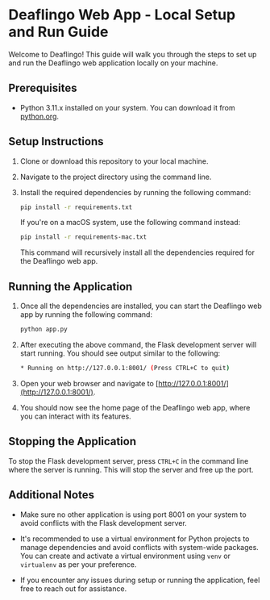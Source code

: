 # Deaflingo Web App - Local Setup and Run Guide

Welcome to Deaflingo! This guide will walk you through the steps to set up and run the Deaflingo web application locally on your machine.

## Prerequisites

- Python 3.11.x installed on your system. You can download it from [python.org](https://www.python.org/downloads/).

## Setup Instructions

1. Clone or download this repository to your local machine.

2. Navigate to the project directory using the command line.

3. Install the required dependencies by running the following command:

    ```bash
    pip install -r requirements.txt
    ```

    If you're on a macOS system, use the following command instead:

    ```bash
    pip install -r requirements-mac.txt
    ```

    This command will recursively install all the dependencies required for the Deaflingo web app.

## Running the Application

1. Once all the dependencies are installed, you can start the Deaflingo web app by running the following command:

    ```bash
    python app.py
    ```

2. After executing the above command, the Flask development server will start running. You should see output similar to the following:

    ```bash
    * Running on http://127.0.0.1:8001/ (Press CTRL+C to quit)
    ```

3. Open your web browser and navigate to [http://127.0.0.1:8001/](http://127.0.0.1:8001/).

4. You should now see the home page of the Deaflingo web app, where you can interact with its features.

## Stopping the Application

To stop the Flask development server, press `CTRL+C` in the command line where the server is running. This will stop the server and free up the port.

## Additional Notes

- Make sure no other application is using port 8001 on your system to avoid conflicts with the Flask development server.

- It's recommended to use a virtual environment for Python projects to manage dependencies and avoid conflicts with system-wide packages. You can create and activate a virtual environment using `venv` or `virtualenv` as per your preference.

- If you encounter any issues during setup or running the application, feel free to reach out for assistance.

